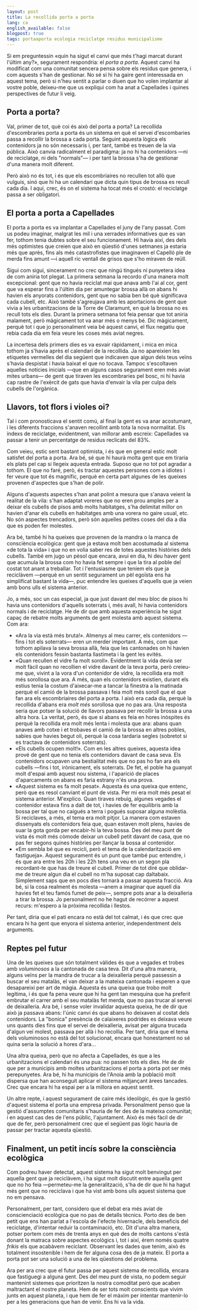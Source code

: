 ```yaml
---
layout: post
title: La recollida porta a porta
lang: ca
english_available: false
blogpost: true
tags: portaaporta ecologia reciclatge residus municipalisme
---
```


Si em preguntessin «quin ha sigut el canvi que més t'hagi marcat durant l'últim
any?», segurament respondria: el *porta a porta*. Aquest canvi ha modificat com
una comunitat sencera pensa sobre els residus que genera, i com aquests s'han de
gestionar. No sé si hi ha gaire gent interessada en aquest tema, però si n'heu
sentit a parlar o diuen que ho volen implantar al vostre poble, deixeu-me que us
expliqui com ha anat a Capellades i quines perspectives de futur li veig.

## Porta a porta?

Val, primer de tot, què coi és això del porta a porta? La recollida
d'escombraries porta a porta és un sistema en què el servei d'escombaries passa
a recollir la brossa a cada porta. Seguint aquesta lògica els contenidors ja no
són necessaris i, per tant, també es treuen de la via pública. Això canvia
radicalment el paradigma: ja no hi ha contenidors —ni de reciclatge, ni dels
"normals"— i per tant la brossa s'ha de gestionar d'una manera molt diferent.

Però això no és tot, i és que els escombriaires no recullen tot allò que
vulguis, sinó que hi ha un calendari que dicta quin tipus de brossa es recull
cada dia. I aquí, crec, és on el sistema ha tocat més el crostó: el reciclatge
passa a ser obligatori.

## El porta a porta a Capellades

El porta a porta es va implantar a Capellades el juny de l'any passat. Com us
podeu imaginar, malgrat les mil i una xerrades informatives que es van fer,
tothom tenia dubtes sobre el seu funcionament. Hi havia així, des dels més
optimistes que creien que això en qüestió d'unes setmanes ja estaria més que
après, fins als més catastrofistes que imaginaven el Capelló ple de merda fins
amunt —i aquell ric ventall de grisos que s'ho miraven de reüll.

Sigui com sigui, sincerament no crec que ningú tingués ni punyetera idea de com
aniria tot plegat. La primera setmana la recordo d'una manera molt excepcional:
gent que no havia reciclat mai que anava amb l'ai al cor, gent que va esperar
fins a l'últim dia per amuntegar brossa allà on abans hi havien els anyorats
contenidors, gent que no sabia ben bé què significava cada cubell, etc. Això
també s'agreujava amb les aportacions de gent que vivia a les urbanitzacions de
la Torre de Claramunt, en què la brossa no es recull tots els dies. Durant la
primera setmana tot feia pensar que tot aniria malament, però màgicament tot va
anar més o menys bé. Dic màgicament, perquè tot i que jo personalment veia bé
aquest canvi, el flux negatiu que rebia cada dia em feia veure les coses més
aviat negres.

La incertesa dels primers dies es va esvair ràpidament, i mica en mica tothom ja
s'havia après el calendari de la recollida. Ja no apareixien les etiquetes
vermelles del dia següent que indicaven que algun dels teus veïns s'havia
despistat i havia baixat el que no tocava. Tampoc s'escoltaven aquelles notícies
inicials —que en alguns casos segurament eren més aviat mites urbans— de gent
que tiraven les escombraries pel bosc, ni hi havia cap rastre de l'exèrcit de
gats que havia d'envair la vila per culpa dels cubells de l'orgànica.

## Llavors, tot flors i violes oi?

Tal i com pronosticava el sentit comú, al final la gent es va anar acostumant, i
les diferents fraccions s'anaven recollint amb tota la nova normalitat. Els
índexs de reciclatge, evidentment, van millorar amb escreix: Capellades va passar
a tenir un percentatge de residus reclicats del 83%.

Com veieu, estic sent bastant optimista, i és que en general estic molt satisfet
del porta a porta. Ara bé, sé que hi haurà molta gent que em tiraria els plats
pel cap si llegeix aquesta entrada. Suposo que no tot pot agradar a tothom. El
que no faré, però, és tractar aquestes persones com a idiotes i fer veure que
tot és magnífic, perquè en certa part algunes de les queixes provenen d'aspectes
que s'han de polir.

Alguns d'aquests aspectes s'han anat polint a mesura que s'anava veient la
realitat de la vila: s'han adaptat voreres que no eren prou amples per a deixar
els cubells de pisos amb molts habitatges, s'ha delimitat millor on havien
d'anar els cubells en habitatges amb una vorera no gaire usual, etc. No són
aspectes trencadors, però són aquelles petites coses del dia a dia que es poden
fer molestes.

Ara bé, també hi ha queixes que provenen de la mandra o la manca de consciència
ecològica: gent que ja estava molt ben acostumada al sistema «de tota la vida» i
que no en volia saber res de totes aquestes històries dels cubells. També em
jugo un pèsol que encara, avui en dia, hi deu haver gent que acumula la brossa
com ho havia fet sempre i que la tira al poble del costat tot anant a
treballar. Tot i l'entusiasme que teníem els que ja reciclàvem —perquè en un
sentit segurament un pèl egoïsta ens ha simplificat bastant la vida—, puc
entendre les queixes d'aquells que ja veien amb bons ulls el sistema anterior.

Jo, a més, soc un cas especial, ja que just davant del meu bloc de pisos hi
havia uns contenidors d'aquells soterrats i, més avall, hi havia contenidors
normals i de reciclatge. He de dir que amb aquesta experiència he sigut capaç de
rebatre molts arguments de gent molesta amb aquest sistema. Com ara:

- «Ara la via està més bruta!». Almenys al meu carrer, els contenidors —fins i
  tot els soterrats— eren un merder important. A més, com que tothom apilava la
  seva brossa allà, feia que les cantonades on hi havien els contenidors fessin
  bastanta llastimeta i la gent les evités.
- «Quan recullen el vidre fa molt soroll». Evidentment la vida devia ser molt
  fàcil quan no recollien el vidre davant de la teva porta, però creieu-me que,
  vivint a la vora d'un contenidor de vidre, la recollida era molt més sorollosa
  que ara. A més, quan els contenidors existien, durant els estius tenia la
  costum d'aixecar-me a tancar la finestra a la matinada perquè el camió de la
  brossa passava i feia molt més soroll que el que fan ara els escombriaires del
  porta a porta. I això era cada dia, perquè la recollida d'abans era *molt més*
  sorollosa que no pas ara. Una resposta seria que potser la solució de llavors
  passava per recollir la brossa a una altra hora. La veritat, però, és que si
  abans es feia en hores inòspites és perquè la recollida era molt més lenta i
  molesta que ara: abans quan anaves amb cotxe i et trobaves el camió de la
  brossa en altres pobles, sabies que havies begut oli, perquè la cosa tardaria
  segles (sobretot si es tractava de contenidors soterrats).
- «Els cubells ocupen molt!». Com en les altres queixes, aquesta idea prové de
  gent que no tenia els contenidors davant de casa seva. Els contenidors
  ocupaven una bestialitat més que no pas ho fan ara els cubells —fins i tot,
  irònicament, els soterrats. De fet, el poble ha guanyat molt d'espai amb
  aquest nou sistema, i l'aparició de places d'aparcaments on abans es faria
  estrany n'és una prova.
- «Aquest sistema es fa molt pesat». Aquesta és una queixa que entenc, però que
  es resol canviant el punt de vista. Per mi era molt més pesat el sistema
  anterior. M'explico. Quan tiraves rebuig, algunes vegades el contenidor estava
  fins a dalt de tot, i havies de fer equilibris amb la bossa per tal que no
  caigués a terra i pogués suposar alguna molèstia. Si reciclaves, a més, el
  tema era molt pitjor. La manera com estaven dissenyats els contenidors feia
  que, quan estaven molt plens, havies de suar la gota gorda per encabir-hi la
  teva bossa. Des del meu punt de vista és molt més còmode deixar un cubell
  petit davant de casa, que no pas fer segons quines històries per llançar la
  bossa al contenidor.
- «Em sembla bé que es recicli, però el tema de la calendarització em
  fastigueja». Aquest segurament és un punt que també puc entendre, i és que ara
  entre les 20h i les 22h tens una veu en un segon pla recordant-te que has de
  treure el cubell. Primer de tot diré que oblidar-me de treure algun dia el
  cubell no m'ha suposat cap daltabaix. Simplement saps que en pocs dies tornarà
  a passar aquesta fracció. Ara bé, si la cosa realment és molesta —anem a
  imaginar que aquell dia havies fet el teu famós fumet de peix—, sempre pots
  anar a la deixalleria a tirar la brossa. Jo personalment no he hagut de
  recórrer a aquest recurs: m'espero a la pròxima recollida i llestos.

Per tant, diria que el pati encara no està del tot calmat, i és que crec que
encara hi ha gent que enyora el sistema anterior, independentment dels
arguments.

## Reptes pel futur

Una de les queixes que són totalment vàlides és que a vegades et trobes amb
*voluminosos* a la cantonada de casa teva. Dit d'una altra manera, alguns veïns
per la mandra de trucar a la deixalleria perquè passessin a buscar el seu
matalàs, el van deixar a la mateixa cantonada i esperen a que desapareixi per
art de màgia. Aquesta és una queixa que trobo molt legítima, i és que fa pena
veure que hi ha gent tan mesquina que ha preferit embrutar el carrer amb el seu
matalàs fet merda, que no pas trucar al servei de deixalleria. Ara bé, i sense
voler invalidar aquesta queixa, he de dir que això ja passava abans: l'únic
canvi és que abans ho deixaven al costat dels contenidors. La "bonica" presència
de calaixeres podrides es deixava veure uns quants dies fins que el servei de
deixalleria, avisat per alguna trucada d'algun veí molest, passava per allà i ho
recollia. Per tant, diria que el tema dels voluminosos no està del tot
solucionat, encara que honestament no sé quina seria la solució a hores d'ara...

Una altra queixa, però que no afecta a Capellades, és que a les urbanitzacions
el calendari és una pua: no passen tots els dies. He de dir que per a municipis
amb moltes urbanitzacions el porta a porta pot ser més perepunyetes. Ara bé, hi
ha municipis de l'Anoia amb la població molt dispersa que han aconseguit aplicar
el sistema mitjançant àrees tancades. Crec que encara hi ha espai per a la
millora en aquest sentit.

Un altre repte, i aquest segurament de caire més ideològic, és que la gestió
d'aquest sistema el porta una empresa privada. Personalment penso que la gestió
d'assumptes comunitaris s'hauria de fer des de la mateixa comunitat; i en aquest
cas des de l'ens públic, l'ajuntament. Això és més fàcil de dir que de fer, però
personalment crec que el següent pas lògic hauria de passar per tractar aquesta
qüestió.

## Finalment, un petit incís sobre la consciència ecològica

Com podreu haver detectat, aquest sistema ha sigut molt benvingut per aquella
gent que ja reciclàvem, i ha sigut molt discutit entre aquella gent que no ho
feia —permeteu-me la generalització, s'ha de dir que hi ha hagut més gent que no
reciclava i que ha vist amb bons ulls aquest sistema que no em pensava.

Personalment, per tant, considero que el debat era més aviat de conscienciació
ecològica que no pas de detalls tècnics. Porto des de ben petit que ens han
parlat a l'escola de l'efecte hivernacle, dels beneficis del reciclatge,
d'intentar reduir la contaminació, etc. Dit d'una altra manera, potser portem
com més de trenta anys en què des de molts cantons s'està donant la matraca
sobre aspectes ecològics i, tot i així, érem només quatre *frikis* els que
acabàvem reciclant. Observant les dades que tenim, això és totalment
insostenible i hem de fer alguna cosa des de ja mateix. El porta a porta pot
ser una solució a una de les qüestions del problema.

Ara per ara crec que el futur passa per aquest sistema de recollida, encara que
fastiguegi a alguna gent. Des del meu punt de vista, no podem seguir mantenint
sistemes que prioritzen la nostra comoditat però que acaben maltractant el
nostre planeta. Hem de ser tots molt conscients que vivim junts en aquest
planeta, i que hem de fer el màxim per intentar mantenir-lo per a les
generacions que han de venir. Ens hi va la vida.
